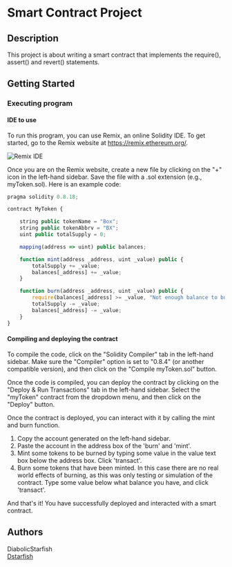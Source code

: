# Smart Contract Project


## Description

This project is about writing a smart contract that implements the require(), assert() and revert() statements.

## Getting Started

### Executing program

#### IDE to use
To run this program, you can use Remix, an online Solidity IDE. To get started, go to the Remix website at https://remix.ethereum.org/.

![Remix IDE](https://ethereum.github.io/remix-ide/remix_screenshot.png)

Once you are on the Remix website, create a new file by clicking on the "+" icon in the left-hand sidebar. Save the file with a .sol extension (e.g., myToken.sol). Here is an example code:

```javascript
pragma solidity 0.8.18;

contract MyToken {

    string public tokenName = "Box";
    string public tokenAbbrv = "BX";
    uint public totalSupply = 0;

    mapping(address => uint) public balances;

    function mint(address _address, uint _value) public {
        totalSupply += _value;
        balances[_address] += _value;
    }

    function burn(address _address, uint _value) public {
        require(balances[_address] >= _value, "Not enough balance to burn");
        totalSupply -= _value;
        balances[_address] -= _value;
    }
} 

```

#### Compiling and deploying the contract
To compile the code, click on the "Solidity Compiler" tab in the left-hand sidebar. Make sure the "Compiler" option is set to "0.8.4" (or another compatible version), and then click on the "Compile myToken.sol" button.

Once the code is compiled, you can deploy the contract by clicking on the "Deploy & Run Transactions" tab in the left-hand sidebar. Select the "myToken" contract from the dropdown menu, and then click on the "Deploy" button.

Once the contract is deployed, you can interact with it by calling the mint and burn function. 
1. Copy the account generated on the left-hand sidebar.
2. Paste the account in the address box of the 'burn' and 'mint'.
3. Mint some tokens to be burned by typing some value in the value text box below the address box. Click 'transact'.
4. Burn some tokens that have been minted. In this case there are no real world effects of burning, as this was only testing or simulation of the contract. Type some value below what balance you have, and click 'transact'. 

And that's it! You have successfully deployed and interacted with a smart contract.

## Authors

DiabolicStarfish <br>
[Dstarfish](https://github.com/DiabolicStarfish)